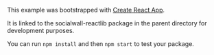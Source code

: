 This example was bootstrapped with [Create React App](https://github.com/facebook/create-react-app).

It is linked to the socialwall-reactlib package in the parent directory for development purposes.

You can run `npm install` and then `npm start` to test your package.
